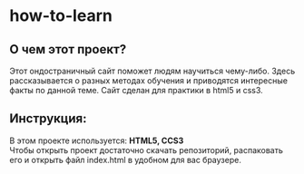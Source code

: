 # how-to-learn
## О чем этот проект?
Этот ондостраничный сайт поможет людям научиться чему-либо. Здесь рассказывается о разных методах обучения и приводятся интересные факты по данной теме. Сайт сделан для практики в html5 и css3. 
## Инструкция:
В этом проекте используется: **HTML5, CCS3**  
Чтобы открыть проект достаточно скачать репозиторий, распаковать его и открыть файл index.html в удобном для вас браузере.
